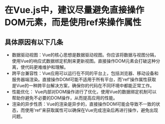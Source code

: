 # 在Vue.js中，建议尽量避免直接操作DOM元素，而是使用ref来操作属性

## 具体原因有以下几条
+ 数据驱动视图：Vue的核心思想是数据驱动视图。你应该将数据与视图分隔，使用Vue的响应式数据绑定机制来更新视图。直接操作DOM元素会打破这种分离，使代码更难维护和理解。
+ 跨平台兼容性：Vue应用可以运行在不同的平台上，包括浏览器、移动设备和服务器端渲染。直接操作DOM可能不适用于所有平台，而'ref'操作属性获取是Vue的一种跨平台解决方案，确保你的代码在不同环境中都能正常工作。
+ 性能优化： Vue内部对DOM操作进行了优化，使用Vue的数据绑定机制可以帮助你避免不必要的DOM操作，从而提高应用的性能。
+ 渲染的异步性质：Vue的渲染是异步的，直接操作DOM可能会导致不一致的状态，而使用'ref'来获取属性可以确保在Vue完成渲染后再进行操作，避免出现问题。